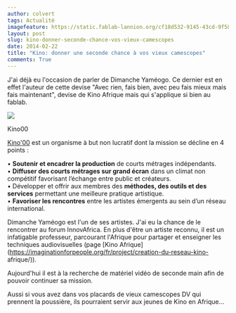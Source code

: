 ```yaml
---
author: colvert
tags: Actualité
imagefeature: https://static.fablab-lannion.org/cf18d532-9145-43cd-9f58-cfb5ac55c72b.jpg
layout: post
slug: kino-donner-seconde-chance-vos-vieux-camescopes
date: 2014-02-22
title: "Kino: donner une seconde chance à vos vieux camescopes"
comments: True
---
```

J'ai déjà eu l'occasion de parler de Dimanche Yaméogo. Ce dernier est en effet
l'auteur de cette devise "Avec rien, fais bien, avec peu fais mieux mais fais
maintenant", devise de Kino Afrique mais qui s'applique si bien au fablab.

![](https://kino-mtp.fr/wp-content/uploads/2010/01/logoKino00.png)

Kino00

[Kino'00](https://kino00.com) est un organisme à but non lucratif dont la
mission se décline en 4 points :

• **Soutenir et encadrer la production** de courts métrages indépendants.  
• **Diffuser des courts métrages sur grand écran** dans un climat non
compétitif favorisant l’échange entre public et créateurs.  
• Développer et offrir aux membres des **méthodes, des outils et des
services** permettant une meilleure pratique artistique.  
• **Favoriser les rencontres** entre les artistes émergents au sein d’un
réseau international.  

Dimanche Yaméogo est l'un de ses artistes. J'ai eu la chance de le rencontrer
au forum InnovAfrica. En plus d'être un artiste reconnu, il est un infatigable
professeur, parcourant l'Afrique pour partager et enseigner les techniques
audiovisuelles (page [Kino
Afrique](https://imaginationforpeople.org/fr/project/creation-du-reseau-kino-
afrique/)).

Aujourd'hui il est à la recherche de matériel vidéo de seconde main afin de
pouvoir continuer sa mission.

Aussi si vous avez dans vos placards de vieux camescopes DV qui prennent la
poussière, ils pourraient servir aux jeunes de Kino en Afrique…


